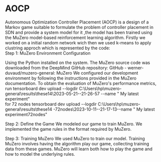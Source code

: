 # AOCP
Autonomous Optimization Controller Placement (AOCP) is a design of a Markov game suitable to formulate the problem of controller placement in SDN and provide a system model for it ,the model has been trained using the MuZero model-based reinforcement learning algorithm.
Firstly we worked on a initial random network wich then we used k-means to apply clustring approch which is represented by the code:   
Step 1: MuZero Environment Configuration

Using the Python installed on the system.
The MuZero source code was downloaded from the DeepMind GitHub repository: GitHub - werner-duvaud/muzero-general: MuZero
We configured our development environment by following the instructions provided in the MuZero documentation.
To obtain the evaluation of MuZero's performance metrics, run
tensorboard dev upload --logdir C:\Users\hp\muzero-general\results\these14\2023-05-21--21-26-57 --name " My latest experiment"   
for 72 nodes
tensorboard dev upload --logdir C:\Users\hp\muzero-general\results\these14 -72nodes\2023-10-11--21-17-13--name " My latest experiment72nodes"   

Step 2: Define the Game
We modeled our game to train MuZero.
We implemented the game rules in the format required by MuZero.

Step 3: Training MuZero
We used MuZero to train our model. Training MuZero involves having the algorithm play our game, collecting training data from these games.
MuZero will learn both how to play the game and how to model the underlying rules.
